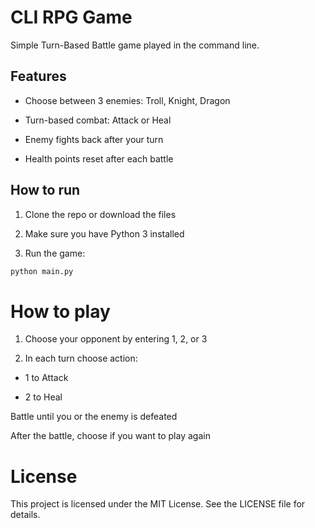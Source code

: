 # CLI RPG Game

Simple Turn-Based Battle game played in the command line.

## Features

- Choose between 3 enemies: Troll, Knight, Dragon

- Turn-based combat: Attack or Heal

- Enemy fights back after your turn

- Health points reset after each battle

## How to run

1. Clone the repo or download the files

2. Make sure you have Python 3 installed

3. Run the game:

```bash
python main.py
```

# How to play

1. Choose your opponent by entering 1, 2, or 3

2. In each turn choose action:

- 1 to Attack

- 2 to Heal

Battle until you or the enemy is defeated

After the battle, choose if you want to play again

# License

This project is licensed under the MIT License. See the LICENSE file for details.
